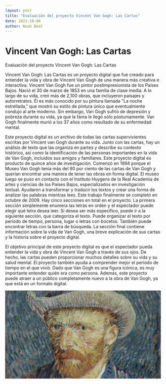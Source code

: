 ```yaml
---
layout: post
title: "Evaluación del proyecto Vincent Van Gogh: Las Cartas"
date: 2021-10-06
author: Noah Beal
---
```

# Vincent Van Gogh: Las Cartas



Evaluación del proyecto Vincent Van Gogh: Las Cartas

Vincent Van Gogh: Las Cartas es un proyecto digital que fue creado para entender la vida y obra de Vincent Van Gogh de una manera más creativa e interactiva. Vincent Van Gogh fue un pintor postimpresionista de los Países Bajos. Nació el 30 de marzo de 1853 en una familia de clase media. A lo largo de su vida, creó más de 2,100 obras, que incluyeron paisajes y autorretratos. Él es más conocido por su pintura llamada "La noche estrellada," que mostró su estilo de pintura único que eventualmente condujo al arte moderno. Sin embargo, Van Gogh sufrió de depresión y pobreza durante su vida, ya que la fama le llegó sólo póstumamente. Van Gogh finalmente murió a los 37 años como resultado de su enfermedad mental. 

Este proyecto digital es un archivo de todas las cartas supervivientes escritas por Vincent van Gogh durante su vida. Junto con las cartas, hay un análisis de texto que las organiza en partes y describe su contexto histórico, así como la identificación de las personas importantes en la vida de Van Gogh, incluidos sus amigos y familiares. 
Este proyecto digital es producto de quince años de investigación. Comenzó en 1994 porque el Museo Van Gogh tenía más del 90 por ciento de las cartas de Van Gogh y querían encontrar una manera de tener las obras en forma digital. El museo luego se puso en contacto con el Instituto Huygens de la Real Academia de artes y ciencias de los Países Bajos, especializados en investigación textual. Ayudaron a transformar y traducir los textos y crear una forma de analizar las palabras mientras lees. Este trabajo finalmente se completó en octubre de 2009. Hay cinco secciones en total en el proyecto. La primera sección simplemente enumera las letras en orden y el espectador puede elegir qué letra desea leer. Si desea ser más específico, puede ir a la siguiente sección, que categoriza el texto. Puede organizar el texto por período de tiempo, persona, lugar o letras con bocetos. También puede encontrar letras con la barra de búsqueda. La sección final contiene información sobre la vida de Van Gogh, una breve explicación de sus cartas y la historia sobre el proyecto digital. 

El objetivo principal de este proyecto digital es que el espectador pueda entender la vida y obra de Vincent Van Gogh a través de sus ojos. De hecho, las cartas pueden proporcionar muchos detalles sobre su vida y su salud mental. El proyecto también ayuda a comprender mejor el período de tiempo en el que vivió. Dado que Van Gogh es una figura icónica, es muy importante entender quién era como persona. Además, este proyecto puede atraer a un público completamente nuevo a la obra de Van Gogh, ya que está en un formato digital. 



![foto](/assets/images/001.jpg)
